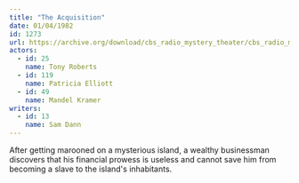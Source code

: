 ```yaml
---
title: "The Acquisition"
date: 01/04/1982
id: 1273
url: https://archive.org/download/cbs_radio_mystery_theater/cbs_radio_mystery_theater-1251-1300.zip/cbs_radio_mystery_theater-1251-1300%2Fcbsrmt_1273_the_acquisition.mp3
actors:  
  - id: 25
    name: Tony Roberts  
  - id: 119
    name: Patricia Elliott  
  - id: 49
    name: Mandel Kramer
writers:  
  - id: 13
    name: Sam Dann
---
```

After getting marooned on a mysterious island, a wealthy businessman discovers that his financial prowess is useless and cannot save him from becoming a slave to the island's inhabitants.